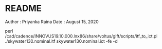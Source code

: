 README
==========================================================================
Author : Priyanka Raina
Date   : August 15, 2020

perl /cad/cadence/INNOVUS19.10.000.lnx86/share/voltus/gift/scripts/itf_to_ict.pl ./skywater130.nominal.itf skywater130.nominal.ict -fe -d
